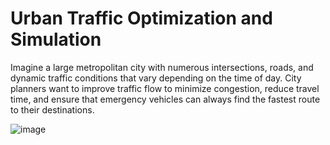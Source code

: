# Urban Traffic Optimization and Simulation
Imagine a large metropolitan city with numerous intersections, roads, and dynamic traffic conditions that vary depending on the time of day. City planners want to improve traffic flow to minimize congestion, reduce travel time, and ensure that emergency vehicles can always find the fastest route to their destinations.

![image](https://github.com/user-attachments/assets/0f0ac284-cbe5-4c37-801e-16b0a0973adc)
